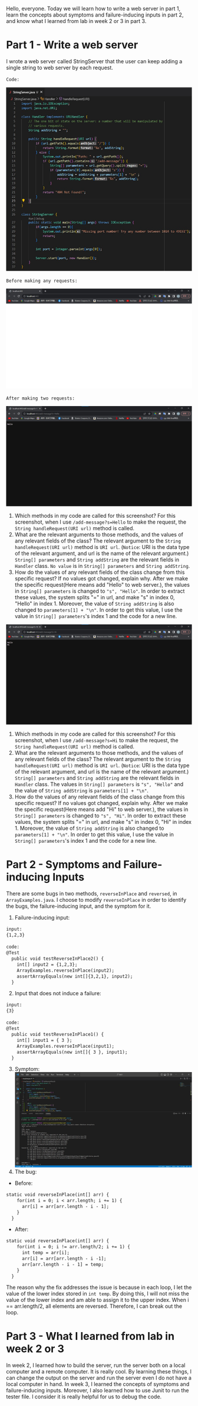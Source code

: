 Hello, everyone. Today we will learn how to write a web server in part 1, learn the concepts about symptoms and failure-inducing inputs in part 2, and know what I learned from lab in week 2 or 3 in part 3.

# Part 1 - Write a web server
I wrote a web server called StringServer that the user can keep adding a single string to web server by each request.

`Code:`

![image](StringServer.jpg)

`Before making any requests:`

![image](original.jpg)

`After making two requests:`

![image](addHello.jpg)
1. Which methods in my code are called for this screenshot?
For this screenshot, when I use `/add-message?s=Hello` to make the request, the `String handleRequest(URI url)` method is called.
2. What are the relevant arguments to those methods, and the values of any relevant fields of the class?
The relevant argument to the `String handleRequest(URI url)` method is `URI url`.
(`Notice`: URI is the data type of the relevant argument, and url is the name of the relevant argument.)
`String[] parameters` and `String addString` are the relevant fields in `Handler` class. `No value` is in `String[] parameters` and `String addString`.
3. How do the values of any relevant fields of the class change from this specific request? If no values got changed, explain why.
After we make the specific request(Here means add "Hello" to web server.), the values in `String[] parameters` is changed to `"s", "Hello"`. In order to extract these values, the system splits "=" in url, and make "s" in index 0, "Hello" in index 1. Moreover, the value of `String addString` is also changed to `parameters[1] + "\n"`. In order to get this value, I use the value in `String[] parameters`'s index 1 and the code for a new line.

![image](addHi.jpg)
1. Which methods in my code are called for this screenshot?
For this screenshot, when I use `/add-message?s=Hi` to make the request, the `String handleRequest(URI url)` method is called.
2. What are the relevant arguments to those methods, and the values of any relevant fields of the class?
The relevant argument to the `String handleRequest(URI url)` method is `URI url`.
(`Notice`: URI is the data type of the relevant argument, and url is the name of the relevant argument.)
`String[] parameters` and `String addString` are the relevant fields in `Handler` class. The values in `String[] parameters` is `"s", "Hello"` and the value of `String addString` is `parameters[1] + "\n"`.
3. How do the values of any relevant fields of the class change from this specific request? If no values got changed, explain why.
After we make the specific request(Here means add "Hi" to web server.), the values in `String[] parameters` is changed to `"s", "Hi"`. In order to extract these values, the system splits "=" in url, and make "s" in index 0, "Hi" in index 1. Moreover, the value of `String addString` is also changed to `parameters[1] + "\n"`. In order to get this value, I use the value in `String[] parameters`'s index 1 and the code for a new line.

# Part 2 - Symptoms and Failure-inducing Inputs
There are some bugs in two methods, `reverseInPlace` and `reversed`, in `ArrayExamples.java`. I choose to modify `reverseInPlace` in order to identify the bugs, the failure-inducing input, and the symptom for it.
1. Failure-inducing input:

```
input:
{1,2,3}

code:
@Test
  public void testReverseInPlace2() {
    int[] input2 = {1,2,3};
    ArrayExamples.reverseInPlace(input2);
    assertArrayEquals(new int[]{3,2,1}, input2);
  }
```
2. Input that does not induce a failure:

```
input:
{3}

code:
@Test
  public void testReverseInPlace1() {
    int[] input1 = { 3 };
    ArrayExamples.reverseInPlace(input1);
    assertArrayEquals(new int[]{ 3 }, input1);
  }
```
3. Symptom:
![image](Symptom.jpg)
4. The bug:

- Before:

```
static void reverseInPlace(int[] arr) {
    for(int i = 0; i < arr.length; i += 1) {
      arr[i] = arr[arr.length - i - 1];
    }
  }
```

- After:

```
static void reverseInPlace(int[] arr) {
    for(int i = 0; i != arr.length/2; i += 1) {
      int temp = arr[i];
      arr[i] = arr[arr.length - i -1];
      arr[arr.length - i - 1] = temp;
    }
  }
```

The reason why the fix addresses the issue is because in each loop, I let the value of the lower index stored in `int temp`. By doing this, I will not miss the value of the lower index and am able to assign it to the upper index. When i == arr.length/2, all elements are reversed. Therefore, I can break out the loop.

# Part 3 - What I learned from lab in week 2 or 3
In week 2, I learned how to build the server, run the server both on a local computer and a remote computer. It is really cool. By learning these things, I can change the output on the server and run the server even I do not have a local computer in hand.
In week 3, I learned the concepts of symptoms and failure-inducing inputs. Moreover, I also learned how to use Junit to run the tester file. I consider it is really helpful for us to debug the code.
